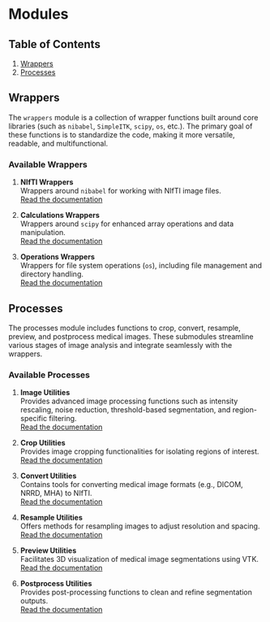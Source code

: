# Modules

## Table of Contents
1. [Wrappers](#wrappers)
2. [Processes](#processes)

## Wrappers

The `wrappers` module is a collection of wrapper functions built around core libraries (such as `nibabel`, `SimpleITK`, `scipy`, `os`, etc.). The primary goal of these functions is to standardize the code, making it more versatile, readable, and multifunctional.

### Available Wrappers
1. **NIfTI Wrappers**  
   Wrappers around `nibabel` for working with NIfTI image files.  
   [Read the documentation](readme_module_nifti.md)

2. **Calculations Wrappers**  
   Wrappers around `scipy` for enhanced array operations and data manipulation.  
   [Read the documentation](readme_module_calculations.md)

3. **Operations Wrappers**  
   Wrappers for file system operations (`os`), including file management and directory handling.  
   [Read the documentation](readme_module_operations.md)

## Processes

The processes module includes functions to crop, convert, resample, preview, and postprocess medical images. These submodules streamline various stages of image analysis and integrate seamlessly with the wrappers.

### Available Processes

1. **Image Utilities**  
   Provides advanced image processing functions such as intensity rescaling, noise reduction, threshold-based segmentation, and region-specific filtering.  
   [Read the documentation](readme_image_module.md)

2. **Crop Utilities**  
   Provides image cropping functionalities for isolating regions of interest.  
   [Read the documentation](readme_module_crop.md)

3. **Convert Utilities**  
   Contains tools for converting medical image formats (e.g., DICOM, NRRD, MHA) to NIfTI.  
   [Read the documentation](readme_module_convert.md)

4. **Resample Utilities**  
   Offers methods for resampling images to adjust resolution and spacing.  
   [Read the documentation](readme_module_resample.md)

5. **Preview Utilities**  
   Facilitates 3D visualization of medical image segmentations using VTK.  
   [Read the documentation](readme_module_preview.md)

6. **Postprocess Utilities**  
   Provides post-processing functions to clean and refine segmentation outputs.  
   [Read the documentation](readme_module_postprocess.md)